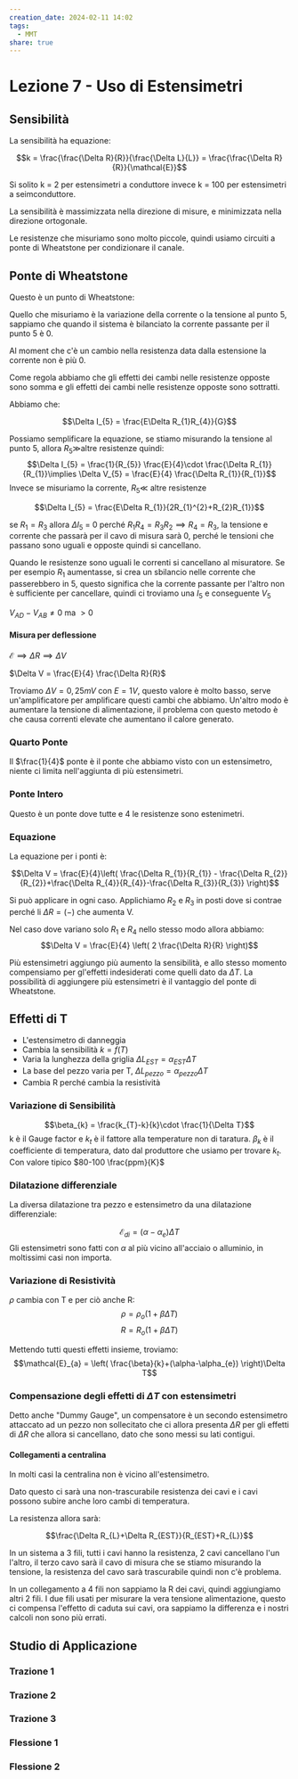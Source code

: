 ```yaml
---
creation_date: 2024-02-11 14:02
tags:
  - MMT
share: true
---
```

# Lezione 7 - Uso di Estensimetri

## Sensibilità

<!Diagramma sensibilità>

La sensibilità ha equazione:

$$k = \frac{\frac{\Delta R}{R}}{\frac{\Delta L}{L}} = \frac{\frac{\Delta R}{R}}{\mathcal{E}}$$

Si solito k = 2 per estensimetri a conduttore invece k = 100 per estensimetri a seimconduttore.

La sensibilità è massimizzata nella direzione di misure, e minimizzata nella direzione ortogonale.

<!Diagramma esempio numerico pg.25 lezione 6>

Le resistenze che misuriamo sono molto piccole, quindi usiamo circuiti a ponte di Wheatstone per condizionare il canale.

## Ponte di Wheatstone

Questo è un punto di Wheatstone:
<!Diagramma ponte di Wheatstone>

Quello che misuriamo è la variazione della corrente o la tensione al punto 5, sappiamo che quando il sistema è bilanciato la corrente passante per il punto 5 è 0.

Al moment che c'è un cambio nella resistenza data dalla estensione la corrente non è più 0.

Come regola abbiamo che gli effetti dei cambi nelle resistenze opposte sono somma e gli effetti dei cambi nelle resistenze opposte sono sottratti.

Abbiamo che:

$$\Delta I_{5} = \frac{E\Delta R_{1}R_{4}}{G}$$

Possiamo semplificare la equazione, se stiamo misurando la tensione al punto 5, allora $R_{5}\gg$altre resistenze quindi:
$$\Delta I_{5} = \frac{1}{R_{5}} \frac{E}{4}\cdot   \frac{\Delta R_{1}}{R_{1}}\implies \Delta V_{5} = \frac{E}{4} \frac{\Delta R_{1}}{R_{1}}$$
Invece se misuriamo la corrente, $R_{5}\ll$ altre resistenze

$$\Delta I_{5} = \frac{E\Delta R_{1}}{2R_{1}^{2}+R_{2}R_{1}}$$

<!Diagramma per sbilanciamento pg.38>

se $R_{1} = R_{3}$ allora $\Delta I_{5}$ = 0 perché $R_{1}R_{4} = R_{3}R_{2}\implies R_{4}=R_{3}$, la tensione e corrente che passarà per il cavo di misura sarà 0, perché le tensioni che passano sono uguali e opposte quindi si cancellano.

Quando le resistenze sono uguali le correnti si cancellano al misuratore.
Se per esempio $R_{1}$ aumentasse, si crea un sbilancio nelle corrente che passerebbero in 5, questo significa che la corrente passante per l'altro non è sufficiente per cancellare, quindi ci troviamo una $I_{5}$ e conseguente $V_{5}$

$V_{AD}-V_{AB} \neq 0$ ma $>0$

#### Misura per deflessione

$\mathcal{E} \implies \Delta R\implies\Delta V$

$\Delta V = \frac{E}{4} \frac{\Delta R}{R}$

<!Diagramma esempio numerico 43>

Troviamo $\Delta V = 0,25mV$ con $E= 1V$, questo valore è molto basso, serve un'amplificatore per amplificare questi cambi che abbiamo. Un'altro modo è aumentare la tensione di alimentazione, il problema con questo metodo è che causa correnti elevate che aumentano il calore generato.

### Quarto Ponte

Il $\frac{1}{4}$ ponte è il ponte che abbiamo visto con un estensimetro, niente ci limita nell'aggiunta di più estensimetri.

<!Diagramma quarto e mezzo estensimetri>

### Ponte Intero

Questo è un ponte dove tutte e 4 le resistenze sono estenimetri.

<!Diagramma ponte intero>

### Equazione

La equazione per i ponti è:

$$\Delta V = \frac{E}{4}\left( \frac{\Delta R_{1}}{R_{1}} - \frac{\Delta R_{2}}{R_{2}}+\frac{\Delta R_{4}}{R_{4}}-\frac{\Delta R_{3}}{R_{3}} \right)$$

Si può applicare in ogni caso. Applichiamo $R_{2}$ e $R_{3}$ in posti dove si contrae perché li $\Delta R = (-)$ che aumenta V.

Nel caso dove variano solo $R_{1}$ e $R_4$ nello stesso modo allora abbiamo:
$$\Delta V = \frac{E}{4} \left( 2 \frac{\Delta R}{R} \right)$$

Più estensimetri aggiungo più aumento la sensibilità, e allo stesso momento compensiamo per gl'effetti indesiderati come quelli dato da $\Delta T$. La possibilità di aggiungere più estensimetri è il vantaggio del ponte di Wheatstone.

## Effetti di T

- L'estensimetro di danneggia
- Cambia la sensibilità $k = f(T)$
- Varia la lunghezza della griglia $\Delta L_{EST} = \alpha_{EST}\Delta T$
- La base del pezzo varia per T, $\Delta L_{pezzo} = \alpha_{pezzo}\Delta T$
- Cambia R perché cambia la resistività

### Variazione di Sensibilità

$$\beta_{k} = \frac{k_{T}-k}{k}\cdot \frac{1}{\Delta T}$$
k è il Gauge factor e $k_{t}$ è il fattore alla temperature non di taratura.
$\beta_{k}$ è il coefficiente di temperatura, dato dal produttore che usiamo per trovare $k_{t}$. Con valore tipico $80-100 \frac{ppm}{K}$

### Dilatazione differenziale

La diversa dilatazione tra pezzo e estensimetro da una dilatazione differenziale:

$$\mathcal{E}_{di} = (\alpha-\alpha_{e})\Delta T$$
Gli estensimetri sono fatti con $\alpha$ al più vicino all'acciaio o alluminio, in moltissimi casi non importa.

### Variazione di Resistività

$\rho$ cambia con T e per ciò anche R:
$$\rho = \rho_{o}(1+\beta\Delta T)$$
$$R = R_{o}(1+\beta\Delta T)$$

Mettendo tutti questi effetti insieme, troviamo:
$$\mathcal{E}_{a} = \left( \frac{\beta}{k}+(\alpha-\alpha_{e}) \right)\Delta T$$


### Compensazione degli effetti di $\Delta T$ con estensimetri

Detto anche "Dummy Gauge", un compensatore è un secondo estensimetro attaccato ad un pezzo non sollecitato che ci allora presenta $\Delta R$ per gli effetti di $\Delta R$ che allora si cancellano, dato che sono messi su lati contigui.

<!Diagramma diagramma compensatore>

#### Collegamenti a centralina

In molti casi la centralina non è vicino all'estensimetro.

<!Diagramma pg.11>

Dato questo ci sarà una non-trascurabile resistenza dei cavi e i cavi possono subire anche loro cambi di temperatura.

La resistenza allora sarà:

$$\frac{\Delta R_{L}+\Delta R_{EST}}{R_{EST}+R_{L}}$$

In un sistema a 3 fili, tutti i cavi hanno la resistenza, 2 cavi cancellano l'un l'altro, il terzo cavo sarà il cavo di misura che se stiamo misurando la tensione, la resistenza del cavo sarà trascurabile quindi non c'è problema.

In un collegamento a 4 fili non sappiamo la R dei cavi, quindi aggiungiamo altri 2 fili. I due fili usati per misurare la vera tensione alimentazione, questo ci compensa l'effetto di caduta sui cavi, ora sappiamo la differenza e i nostri calcoli non sono più errati.

## Studio di Applicazione

### Trazione 1

### Trazione 2

### Trazione 3

### Flessione 1

### Flessione 2



